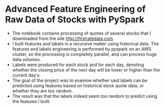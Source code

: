 # Advanced Feature Engineering of Raw Data of Stocks with PySpark

* The notebook contains processing of quotes of several stocks that I downloaded from the site http://firstratedata.com.
* I built features and labels in a recursive matter using historical data. The features and labels engineering is performed by pyspark on an AWS cluster, so the processing is completely parallel, and can process huge data volumes.
* Labels were produced for each stock and for each day, denoting whether the closing price of the next day will be lower or higher than the current day's.
* The goal of the project was to examine whether said labels can be predicted using features based on historical stock quote data, or whether they are too random.
* The result was that the labels indeed seem too random to predict using the features I built.
